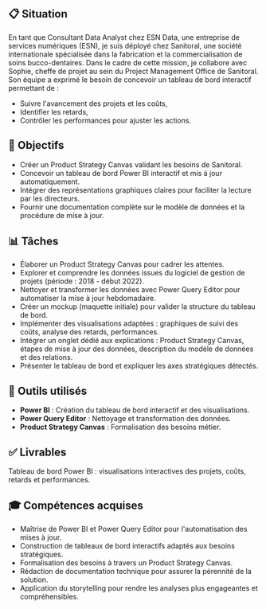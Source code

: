 ## 📋 Situation
En tant que Consultant Data Analyst chez ESN Data, une entreprise de services numériques (ESN), je suis déployé chez Sanitoral, une société internationale spécialisée dans la fabrication et la commercialisation de soins bucco-dentaires.
Dans le cadre de cette mission, je collabore avec Sophie, cheffe de projet au sein du Project Management Office de Sanitoral. Son équipe a exprimé le besoin de concevoir un tableau de bord interactif permettant de :
- Suivre l'avancement des projets et les coûts,
- Identifier les retards,
- Contrôler les performances pour ajuster les actions.

## 🎯 Objectifs
- Créer un Product Strategy Canvas validant les besoins de Sanitoral.
- Concevoir un tableau de bord Power BI interactif et mis à jour automatiquement.
- Intégrer des représentations graphiques claires pour faciliter la lecture par les directeurs.
- Fournir une documentation complète sur le modèle de données et la procédure de mise à jour.

## 📊 Tâches
- Élaborer un Product Strategy Canvas pour cadrer les attentes.
- Explorer et comprendre les données issues du logiciel de gestion de projets (période : 2018 - début 2022).
- Nettoyer et transformer les données avec Power Query Editor pour automatiser la mise à jour hebdomadaire.
- Créer un mockup (maquette initiale) pour valider la structure du tableau de bord.
- Implémenter des visualisations adaptées : graphiques de suivi des coûts, analyse des retards, performances.
- Intégrer un onglet dédié aux explications : Product Strategy Canvas, étapes de mise à jour des données, description du modèle de données et des relations.
- Présenter le tableau de bord et expliquer les axes stratégiques détectés.

## 🔧 Outils utilisés
- **Power BI** : Création du tableau de bord interactif et des visualisations.
- **Power Query Editor** : Nettoyage et transformation des données.
- **Product Strategy Canvas** : Formalisation des besoins métier.

## ✅ Livrables
Tableau de bord Power BI : visualisations interactives des projets, coûts, retards et performances.

## 🎓 Compétences acquises
- Maîtrise de Power BI et Power Query Editor pour l'automatisation des mises à jour.
- Construction de tableaux de bord interactifs adaptés aux besoins stratégiques.
- Formalisation des besoins à travers un Product Strategy Canvas.
- Rédaction de documentation technique pour assurer la pérennité de la solution.
- Application du storytelling pour rendre les analyses plus engageantes et compréhensibles.
